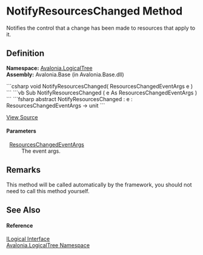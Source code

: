 # NotifyResourcesChanged Method


Notifies the control that a change has been made to resources that apply to it.



## Definition
**Namespace:** <a href="N_Avalonia_LogicalTree">Avalonia.LogicalTree</a>  
**Assembly:** Avalonia.Base (in Avalonia.Base.dll)

<Tabs groupId="api-code-preview">
<TabItem value="csharp" label="C#">
```csharp
void NotifyResourcesChanged(
	ResourcesChangedEventArgs e
)
```
</TabItem>
<TabItem value="vb" label="VB">
```vb
Sub NotifyResourcesChanged ( 
	e As ResourcesChangedEventArgs
)
```
</TabItem>
<TabItem value="fsharp" label="F#">
```fsharp
abstract NotifyResourcesChanged : 
        e : ResourcesChangedEventArgs -> unit 
```
</TabItem>
</Tabs>



<a href="https://github.com/AvaloniaUI/Avalonia/tree/master/src/Avalonia.Base/LogicalTree/ILogical.cs" title="View the source code">View Source</a>



#### Parameters
<dl><dt>  <a href="T_Avalonia_Controls_ResourcesChangedEventArgs">ResourcesChangedEventArgs</a></dt><dd>The event args.</dd></dl>

## Remarks
This method will be called automatically by the framework, you should not need to call this method yourself.

## See Also


#### Reference
<a href="T_Avalonia_LogicalTree_ILogical">ILogical Interface</a>  
<a href="N_Avalonia_LogicalTree">Avalonia.LogicalTree Namespace</a>  

